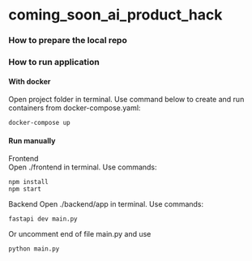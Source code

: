 # coming_soon_ai_product_hack

### How to prepare the local repo

### How to run application
#### With docker
Open project folder in terminal. Use command below to create and run containers from docker-compose.yaml:
```
docker-compose up
```
<!-- Show all containers
```
docker ps -a
```
Or
```
docker container ls -a
```
Stop all containers from docker-compose.yaml (open project folder in terminal):
```
docker-compose stop
```
Stop certain container:
```
docker stop <container-name>
```
Run all containers previously stopped from docker-compose.yaml (open project folder in terminal):
```
docker-compose start
```
Run certain container previously stopped:
```
docker start <container-name>
``` -->
#### Run manually
Frontend  
Open ./frontend in terminal. Use commands:
```
npm install
npm start
```
Backend
Open ./backend/app in terminal. Use commands:
```
fastapi dev main.py
```
Or uncomment end of file main.py and use
```
python main.py
```
